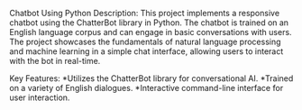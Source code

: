  Chatbot Using Python
Description: This project implements a responsive chatbot using the ChatterBot library in Python. The chatbot is trained on an English language corpus and can engage in basic conversations with users. The project showcases the fundamentals of natural language processing and machine learning in a simple chat interface, allowing users to interact with the bot in real-time.

Key Features:
*Utilizes the ChatterBot library for conversational AI.
*Trained on a variety of English dialogues.
*Interactive command-line interface for user interaction.
